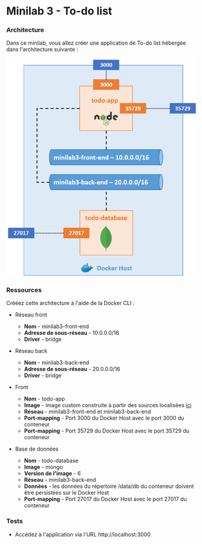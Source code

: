 # Minilab 3 - To-do list

### Architecture

Dans ce minilab, vous allez créer une application de To-do list hébergée dans l'architecture suivante :

![](./img/schema.png)

### Ressources

Crééez cette architecture à l'aide de la Docker CLI :

- Réseau front
    - **Nom** - minilab3-front-end
    - **Adresse de sous-réseau** - 10.0.0.0/16
    - **Driver** - bridge

- Réseau back
    - **Nom** - minilab3-back-end
    - **Adresse de sous-réseau** - 20.0.0.0/16
    - **Driver** - bridge

- Front
    - **Nom** - todo-app
    - **Image** - image custom construite à partir des sources localisées [ici](./src/)
    - **Réseau** - minilab3-front-end et minilab3-back-end
    - **Port-mapping** - Port 3000 du Docker Host avec le port 3000 du conteneur
    - **Port-mapping** - Port 35729 du Docker Host avec le port 35729 du conteneur

- Base de données
    - **Nom** - todo-database
    - **Image** - mongo
    - **Version de l'image** - 6
    - **Réseau** - minilab3-back-end
    - **Données** - les données du répertoire /data/db du conteneur doivent être persistées sur le Docker Host
    - **Port-mapping** - Port 27017 du Docker Host avec le port 27017 du conteneur

### Tests

- Accédez à l'application via l'URL http://localhost:3000